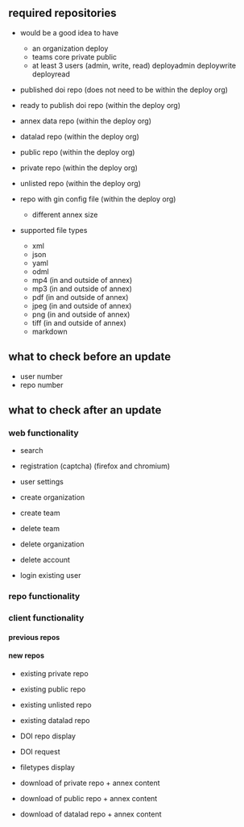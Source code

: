 
## required repositories

- would be a good idea to have
  - an organization
        deploy
  - teams
        core
        private
        public
  - at least 3 users (admin, write, read)
        deployadmin
        deploywrite
        deployread

- published doi repo (does not need to be within the deploy org)
- ready to publish doi repo (within the deploy org)
- annex data repo (within the deploy org)
- datalad repo (within the deploy org)

- public repo (within the deploy org)
- private repo (within the deploy org)
- unlisted repo (within the deploy org)

- repo with gin config file (within the deploy org)
  - different annex size

- supported file types
  - xml
  - json
  - yaml
  - odml
  - mp4 (in and outside of annex)
  - mp3 (in and outside of annex)
  - pdf (in and outside of annex)   
  - jpeg (in and outside of annex)
  - png (in and outside of annex)
  - tiff (in and outside of annex)
  - markdown

## what to check before an update

- user number
- repo number

## what to check after an update

### web functionality
- search

- registration (captcha) (firefox and chromium)
- user settings
- create organization
- create team
- delete team
- delete organization
- delete account

- login existing user

### repo functionality

### client functionality

#### previous repos

#### new repos

- existing private repo
- existing public repo
- existing unlisted repo

- existing datalad repo

- DOI repo display
- DOI request

- filetypes display

- download of private repo + annex content
- download of public repo + annex content
- download of datalad repo + annex content
